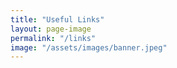 ```yaml
---
title: "Useful Links"
layout: page-image
permalink: "/links"
image: "/assets/images/banner.jpeg"
---
```

